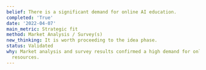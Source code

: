 ```yaml
---
belief: There is a significant demand for online AI education.
completed: 'True'
date: '2022-04-07'
main_metric: Strategic fit
method: Market Analysis / Survey(s)
new_thinking: It is worth proceeding to the idea phase.
status: Validated
why: Market analysis and survey results confirmed a high demand for online AI learning
  resources.
---
```

